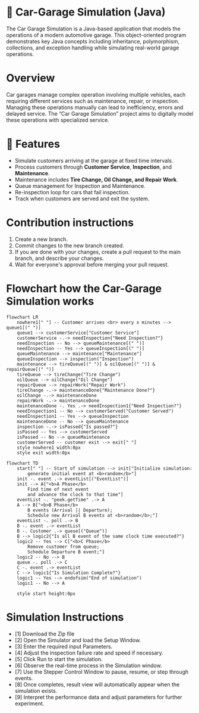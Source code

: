 # 🚗 Car-Garage Simulation (Java)
The Car Garage Simulation is a Java-based application that models the operations of a modern automotive garage. This object-oriented program demonstrates key Java concepts including inheritance, polymorphism, collections, and exception handling while simulating real-world garage operations.

# Overview
Car garages manage complex operation involving multiple vehicles, each requiring different services such as maintenance, repair, or inspection. Managing these operations manually can lead to inefficiency, errors and delayed service. The “Car Garage Simulation” project aims to digitally model these operations with specialized service.


# 🌟 Features
* Simulate customers arriving at the garage at fixed time intervals.  
* Process customers through **Customer Service**, **Inspection**, and **Maintenance**.  
* Maintenance includes **Tire Change, Oil Change, and Repair Work**.  
* Queue management for Inspection and Maintenance.  
* Re-inspection loop for cars that fail inspection.  
* Track when customers are served and exit the system. 


# Contribution instructions
1. Create a new branch.
2. Commit changes to the new branch created.
3. If you are done with your changes, create a pull request to the main branch, and describe your changes.
4. Wait for everyone's approval before merging your pull request.




# Flowchart how the Car-Garage Simulation works

```mermaid
flowchart LR
    nowhere1[" "] -- Customer arrives <br> every x minutes --> queue1[(" ")]
    queue1 --> customerService["Customer Service"]
    customerService -.-> needInspection{"Need Inspection?"}
    needInspection -- No --> queueMaintenance[(" ")]
    needInspection -- Yes --> queueInspection[(" ")]
    queueMaintenance --> maintenance["Maintenance"]
    queueInspection --> inspection("Inspection")
    maintenance --> tireQueue[(" ")] & oilQueue[(" ")] & repairQueue[(" ")]
    tireQueue --> tireChange("Tire Change")
    oilQueue --> oilChange("Oil Change")
    repairQueue --> repairWork("Repair Work")
    tireChange -.-> maintenanceDone{"Maintenance Done?"}
    oilChange -.-> maintenanceDone
    repairWork -.-> maintenanceDone
    maintenanceDone -. Yes .-> needInspection1{"Need Inspection?"}
    needInspection1 -- No --> customerServed("Customer Served")
    needInspection1 -- Yes --> queueInspection
    maintenanceDone -- No --> queueMaintenance
    inspection -.-> isPassed{"Is passed?"}
    isPassed -- Yes --> customerServed
    isPassed -- No --> queueMaintenance
    customerServed -- customer exit --> exit[" "]
    style nowhere1 width:0px
    style exit width:0px

```
```mermaid
flowchart TD
    start[" "] -- Start of simulation --> init["Initialize simulation:
        generate initial event at <b>random</b>"]
    init -. event .-> eventList[("EventList")]
    init --> A["<b>A Phase</b>
        Find time of next event
        and advance the clock to that time"]
    eventList -. "peek.getTime" .-> A
    A --> B["<b>B Phase</b>
        B events (Arrival || Departure);
        Schedule new Arrival B events at <b>random</b>;"]
    eventList -. poll .-> B
    B -. event .-> eventList
    B -. Customer .-> queue[("Queue")]
    B --> logic2{"Is all B event of the same clock time executed?"}
    logic2 -- Yes --> C["<b>C Phase</b>
        Remove customer from queue;
        Schedule Departure B event;"]
    logic2 -- No --> B
    queue -. poll .-> C
    C -. event .-> eventList
    C --> logic1{"Is Simulation Complete?"}
    logic1 -- Yes --> endofsim("End of simulation")
    logic1 -- No --> A
    
    style start height:0px
```
# Simulation Instructions
- [1] Download the Zip file 
- [2] Open the Simulator and load the Setup Window.
- [3] Enter the required input Parameters.
- [4] Adjust the inspection failure rate and speed if necessary.
- [5] Click Run to start the simulation.
- [6] Observe the real-time process in the Simulation window.
- [7] Use the Stepper Control Window to pause, resume, or step through events.
- [8] Once completes, result view will automatically appear when the simulation exists.
- [9] Interpret the performance data and adjust parameters for further experiment.
